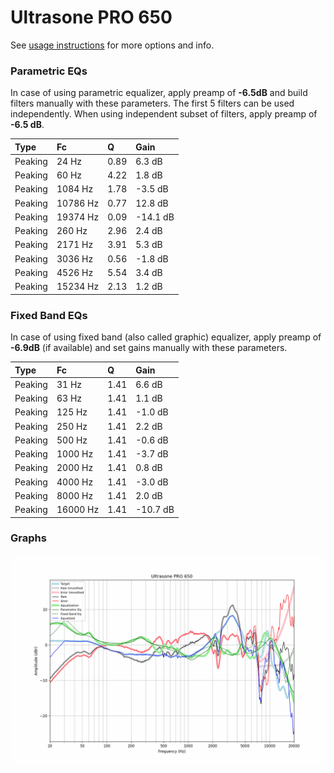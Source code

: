 # Ultrasone PRO 650
See [usage instructions](https://github.com/jaakkopasanen/AutoEq#usage) for more options and info.

### Parametric EQs
In case of using parametric equalizer, apply preamp of **-6.5dB** and build filters manually
with these parameters. The first 5 filters can be used independently.
When using independent subset of filters, apply preamp of **-6.5 dB**.

| Type    | Fc       |    Q | Gain     |
|:--------|:---------|:-----|:---------|
| Peaking | 24 Hz    | 0.89 | 6.3 dB   |
| Peaking | 60 Hz    | 4.22 | 1.8 dB   |
| Peaking | 1084 Hz  | 1.78 | -3.5 dB  |
| Peaking | 10786 Hz | 0.77 | 12.8 dB  |
| Peaking | 19374 Hz | 0.09 | -14.1 dB |
| Peaking | 260 Hz   | 2.96 | 2.4 dB   |
| Peaking | 2171 Hz  | 3.91 | 5.3 dB   |
| Peaking | 3036 Hz  | 0.56 | -1.8 dB  |
| Peaking | 4526 Hz  | 5.54 | 3.4 dB   |
| Peaking | 15234 Hz | 2.13 | 1.2 dB   |

### Fixed Band EQs
In case of using fixed band (also called graphic) equalizer, apply preamp of **-6.9dB**
(if available) and set gains manually with these parameters.

| Type    | Fc       |    Q | Gain     |
|:--------|:---------|:-----|:---------|
| Peaking | 31 Hz    | 1.41 | 6.6 dB   |
| Peaking | 63 Hz    | 1.41 | 1.1 dB   |
| Peaking | 125 Hz   | 1.41 | -1.0 dB  |
| Peaking | 250 Hz   | 1.41 | 2.2 dB   |
| Peaking | 500 Hz   | 1.41 | -0.6 dB  |
| Peaking | 1000 Hz  | 1.41 | -3.7 dB  |
| Peaking | 2000 Hz  | 1.41 | 0.8 dB   |
| Peaking | 4000 Hz  | 1.41 | -3.0 dB  |
| Peaking | 8000 Hz  | 1.41 | 2.0 dB   |
| Peaking | 16000 Hz | 1.41 | -10.7 dB |

### Graphs
![](./Ultrasone%20PRO%20650.png)